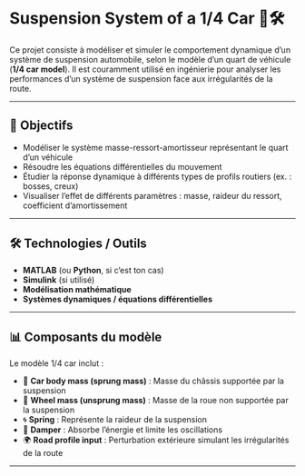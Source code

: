 # Suspension System of a 1/4 Car 🚗🛠️

Ce projet consiste à modéliser et simuler le comportement dynamique d’un système de suspension automobile, selon le modèle d’un quart de véhicule (**1/4 car model**). Il est couramment utilisé en ingénierie pour analyser les performances d’un système de suspension face aux irrégularités de la route.

---

## 🎯 Objectifs

- Modéliser le système masse-ressort-amortisseur représentant le quart d’un véhicule
- Résoudre les équations différentielles du mouvement
- Étudier la réponse dynamique à différents types de profils routiers (ex. : bosses, creux)
- Visualiser l’effet de différents paramètres : masse, raideur du ressort, coefficient d’amortissement

---

## 🛠️ Technologies / Outils

- **MATLAB** (ou **Python**, si c’est ton cas)
- **Simulink** (si utilisé)
- **Modélisation mathématique**
- **Systèmes dynamiques / équations différentielles**

---

## 📊 Composants du modèle

Le modèle 1/4 car inclut :

- 🚗 **Car body mass (sprung mass)** : Masse du châssis supportée par la suspension  
- 🛞 **Wheel mass (unsprung mass)** : Masse de la roue non supportée par la suspension  
- 🌀 **Spring** : Représente la raideur de la suspension  
- 🛑 **Damper** : Absorbe l’énergie et limite les oscillations  
- 🌍 **Road profile input** : Perturbation extérieure simulant les irrégularités de la route

---


